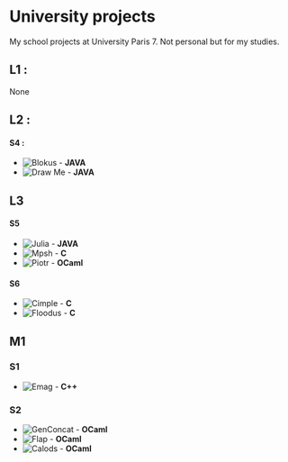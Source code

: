 # University projects
My school projects at University Paris 7. Not personal but for my studies.

## L1 :
 None

## L2 :

#### S4 :
 * ![Blokus](https://github.com/maiste/School_projects/tree/master/Blokus) - **JAVA** 
 * ![Draw Me](https://github.com/maiste/School_projects/tree/master/Draw-me) - **JAVA**

## L3

#### S5
 * ![Julia](https://github.com/maiste/School_projects/tree/master/Julia) - **JAVA** 
 * ![Mpsh](https://github.com/maiste/School_projects/tree/master/Mpsh) - **C** 
 * ![Piotr](https://github.com/maiste/School_projects/tree/master/Piotr) - **OCaml** 

#### S6
 * ![Cimple](https://github.com/maiste/School_projects/tree/master/Cimple) - **C**
 * ![Floodus](https://github.com/maiste/School_projects/tree/master/Floodus) - **C**

## M1

### S1
 * ![Emag](https://github.com/maiste/School_projects/tree/master/Emag) - **C++**

### S2
 * ![GenConcat](https://github.com/maiste/School_projects/tree/master/GenConcat) - **OCaml**
 * ![Flap](https://github.com/maiste/School_projects/tree/master/Flap) - **OCaml**
 * ![Calods](https://github.com/maiste/School_projects/tree/master/Calods) - **OCaml**
